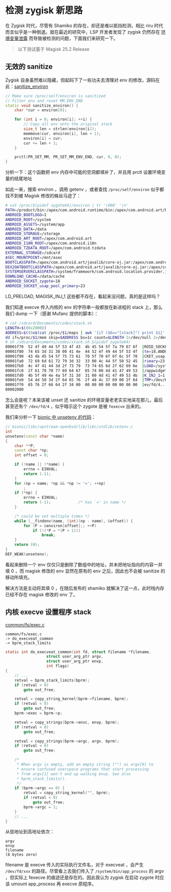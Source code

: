 # 检测 zygisk 新思路

在 Zygisk 时代，尽管有 Shamiko 的存在，却还是难以抵挡检测，相比 riru 时代而言似乎是一种倒退。就在最近的研究中，LSP 开发者发现了 zygisk 仍然存在 [环境变量泄露](https://t.me/c/1188689189/993251) 而导致被检测的问题，下面我们来研究一下。

> 以下测试基于 Magisk 25.2 Release

## 无效的 sanitize  

Zygisk 自身虽然难以隐藏，但起码下了一些功夫去清理对 env 的修改，源码在此：[sanitize_environ](https://github.com/topjohnwu/Magisk/blob/b496923cbb0de7312de837d69d0a5faf342982e2/native/src/zygisk/entry.cpp#L22)

```cpp
// Make sure /proc/self/environ is sanitized
// Filter env and reset MM_ENV_END
static void sanitize_environ() {
    char *cur = environ[0];

    for (int i = 0; environ[i]; ++i) {
        // Copy all env onto the original stack
        size_t len = strlen(environ[i]);
        memmove(cur, environ[i], len + 1);
        environ[i] = cur;
        cur += len + 1;
    }

    prctl(PR_SET_MM, PR_SET_MM_ENV_END, cur, 0, 0);
}
```

分析一下：这个函数把 env 内存中可能的空洞都填补了，并且用 prctl 设置环境变量的结尾地址

如此一来，搜索 environ ，调用 getenv ，或者查找 `/proc/self/environ` 似乎都找不到被 Magisk 修改的蛛丝马迹了：

```sh
# cat /proc/$(pidof zygote64)/environ | tr '\000' '\n'
PATH=/product/bin:/apex/com.android.runtime/bin:/apex/com.android.art/bin:/system_ext/bin:/system/bin:/system/xbin:/odm/bin:/vendor/bin:/vendor/xbin
ANDROID_BOOTLOGO=1
ANDROID_ROOT=/system
ANDROID_ASSETS=/system/app
ANDROID_DATA=/data
ANDROID_STORAGE=/storage
ANDROID_ART_ROOT=/apex/com.android.art
ANDROID_I18N_ROOT=/apex/com.android.i18n
ANDROID_TZDATA_ROOT=/apex/com.android.tzdata
EXTERNAL_STORAGE=/sdcard
ASEC_MOUNTPOINT=/mnt/asec
BOOTCLASSPATH=/apex/com.android.art/javalib/core-oj.jar:/apex/com.android.art/javalib/core-libart.jar:/apex/com.android.art/javalib/core-icu4j.jar:/apex/com.android.art/javalib/okhttp.jar:/apex/com.android.art/javalib/bouncycastle.jar:/apex/com.android.art/javalib/apache-xml.jar:/system/framework/framework.jar:/system/framework/miuisdk@boot.jar:/system/framework/miuisystemsdk@boot.jar:/system/framework/ext.jar:/system/framework/telephony-common.jar:/system/framework/voip-common.jar:/system/framework/ims-common.jar:/system/framework/framework-atb-backward-compatibility.jar:/system/framework/tcmiface.jar:/system/framework/telephony-ext.jar:/system/framework/qcom.fmradio.jar:/system/framework/com.nxp.nfc.nq.jar:/system/framework/QPerformance.jar:/system/framework/UxPerformance.jar:/system/framework/WfdCommon.jar:/apex/com.android.conscrypt/javalib/conscrypt.jar:/apex/com.android.media/javalib/updatable-media.jar:/apex/com.android.mediaprovider/javalib/framework-mediaprovider.jar:/apex/com.android.os.statsd/javalib/framework-statsd.jar:/apex/com.android.permission/javalib/framework-permission.jar:/apex/com.android.sdkext/javalib/framework-sdkextensions.jar:/apex/com.android.wifi/javalib/framework-wifi.jar:/apex/com.android.tethering/javalib/framework-tethering.jar
DEX2OATBOOTCLASSPATH=/apex/com.android.art/javalib/core-oj.jar:/apex/com.android.art/javalib/core-libart.jar:/apex/com.android.art/javalib/core-icu4j.jar:/apex/com.android.art/javalib/okhttp.jar:/apex/com.android.art/javalib/bouncycastle.jar:/apex/com.android.art/javalib/apache-xml.jar:/system/framework/framework.jar:/system/framework/miuisdk@boot.jar:/system/framework/miuisystemsdk@boot.jar:/system/framework/ext.jar:/system/framework/telephony-common.jar:/system/framework/voip-common.jar:/system/framework/ims-common.jar:/system/framework/framework-atb-backward-compatibility.jar:/system/framework/tcmiface.jar:/system/framework/telephony-ext.jar:/system/framework/qcom.fmradio.jar:/system/framework/com.nxp.nfc.nq.jar:/system/framework/QPerformance.jar:/system/framework/UxPerformance.jar:/system/framework/WfdCommon.jar
SYSTEMSERVERCLASSPATH=/system/framework/com.android.location.provider.jar:/system/framework/services.jar:/system/framework/ethernet-service.jar:/apex/com.android.permission/javalib/service-permission.jar:/apex/com.android.wifi/javalib/service-wifi.jar:/apex/com.android.ipsec/javalib/android.net.ipsec.ike.jar
DOWNLOAD_CACHE=/data/cache
ANDROID_SOCKET_zygote=18
ANDROID_SOCKET_usap_pool_primary=23
```

LD_PRELOAD, MAGISK_INJ_1 这些都不存在，看起来没问题，真的是这样吗？

我们知道 execve 传入内核的 env 的字符串一般都放在新进程的 stack 上，那么我们 dump 一下（感谢 Mufanc 提供的脚本）：

```sh
# cat /sdcard/Documents/codes/stack.sh
LENGTH=$((0x2000))
ADDRESS=$((0x$(cat /proc/$1/maps | awk '{if ($6=="[stack]") print $1}' | awk -F- '{print $2}') - $LENGTH))
dd if=/proc/$1/mem skip=$ADDRESS bs=1c count=$LENGTH 2>/dev/null 2>/dev/null | hexdump -C
# sh /sdcard/Documents/codes/stack.sh $(pidof zygote64)
00001f70  52 4f 49 44 5f 53 4f 43  4b 45 54 5f 7a 79 67 6f  |ROID_SOCKET_zygo|
00001f80  74 65 3d 31 38 00 41 4e  44 52 4f 49 44 5f 53 4f  |te=18.ANDROID_SO|
00001f90  43 4b 45 54 5f 75 73 61  70 5f 70 6f 6f 6c 5f 70  |CKET_usap_pool_p|
00001fa0  72 69 6d 61 72 79 3d 32  33 00 4c 44 5f 50 52 45  |rimary=23.LD_PRE|
00001fb0  4c 4f 41 44 3d 2f 73 79  73 74 65 6d 2f 62 69 6e  |LOAD=/system/bin|
00001fc0  2f 61 70 70 77 69 64 67  65 74 00 4d 41 47 49 53  |/appwidget.MAGIS|
00001fd0  4b 5f 49 4e 4a 5f 31 3d  31 00 4d 41 47 49 53 4b  |K_INJ_1=1.MAGISK|
00001fe0  54 4d 50 3d 2f 64 65 76  2f 48 4c 37 69 00 2f 64  |TMP=/dev/HL7i./d|
00001ff0  65 76 2f 66 64 2f 34 00  00 00 00 00 00 00 00 00  |ev/fd/4.........|
00002000
```

怎么会是呢？本来该被 unset 还 sanitize 的环境变量老老实实地呆在那儿，最后甚至还有个 `/dev/fd/4` ，似乎暗示这个 zygote 是被 `fexecve` 出来的。

我们来分析一下 [bionic 中 unsetenv 的代码](https://android.googlesource.com/platform/bionic/+/1031e0da388ad42b8c33dedb8e6243b9fdab9b15/libc/upstream-openbsd/lib/libc/stdlib/setenv.c)：

```cpp
// bionic/libc/upstream-openbsd/lib/libc/stdlib/setenv.c
int
unsetenv(const char *name)
{
	char **P;
	const char *np;
	int offset = 0;

	if (!name || !*name) {
		errno = EINVAL;
		return (-1);
	}
	for (np = name; *np && *np != '='; ++np)
		;
	if (*np) {
		errno = EINVAL;
		return (-1);			/* has `=' in name */
	}

	/* could be set multiple times */
	while (__findenv(name, (int)(np - name), &offset)) {
		for (P = &environ[offset];; ++P)
			if (!(*P = *(P + 1)))
				break;
	}
	return (0);
}
DEF_WEAK(unsetenv);
```

看起来删除一个 env 仅仅只是删除了数组中的地址，并未把地址指向的内容一并填 0 ，而 magisk 修改的 env 显然在原有的 env 之后，因此也不会被 sanitize 的移动所填充。

解决方法是主动将其填 0 ，在随后发布的 shamiko 就解决了这一点，此时栈内存已经不存在 magisk 修改的 env 了。

## 内核 execve 设置程序 stack  

[common/fs/exec.c](https://android.googlesource.com/kernel/common/+/7d5fc93e8cc467ca63af9d75bdd5973958f5d5c8/fs/exec.c)

```
common/fs/exec.c
-> do_execveat_common
-> bprm_stack_limits
```

```c
static int do_execveat_common(int fd, struct filename *filename,
			      struct user_arg_ptr argv,
			      struct user_arg_ptr envp,
			      int flags)
{
    // ...
	retval = bprm_stack_limits(bprm);
	if (retval < 0)
		goto out_free;

	retval = copy_string_kernel(bprm->filename, bprm);
	if (retval < 0)
		goto out_free;
	bprm->exec = bprm->p;

	retval = copy_strings(bprm->envc, envp, bprm);
	if (retval < 0)
		goto out_free;

	retval = copy_strings(bprm->argc, argv, bprm);
	if (retval < 0)
		goto out_free;

	/*
	 * When argv is empty, add an empty string ("") as argv[0] to
	 * ensure confused userspace programs that start processing
	 * from argv[1] won't end up walking envp. See also
	 * bprm_stack_limits().
	 */
	if (bprm->argc == 0) {
		retval = copy_string_kernel("", bprm);
		if (retval < 0)
			goto out_free;
		bprm->argc = 1;
	}
    // ...
}
```

从低地址到高地址依次：

```
argv
envp
filename
(8 bytes zero)
```

filename 是 execve 传入的实际执行文件名，对于 execveat ，会产生 `/dev/fd/xxx` 的路径。尽管看上去我们传入了 `/system/bin/app_process` 的 argv ，但实际上 fexecve 的痕迹还是存在的。因此我认为 zygisk 在启动 zygote 时应该 umount app_process 再 execve 原程序。
